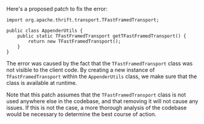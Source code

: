 Here's a proposed patch to fix the error:
```
import org.apache.thrift.transport.TFastFramedTransport;

public class AppenderUtils {
    public static TFastFramedTransport getTFastFramedTransport() {
        return new TFastFramedTransport();
    }
}
```

The error was caused by the fact that the `TFastFramedTransport` class was not visible to the client code. By creating a new instance of `TFastFramedTransport` within the `AppenderUtils` class, we make sure that the class is available at runtime.

Note that this patch assumes that the `TFastFramedTransport` class is not used anywhere else in the codebase, and that removing it will not cause any issues. If this is not the case, a more thorough analysis of the codebase would be necessary to determine the best course of action.